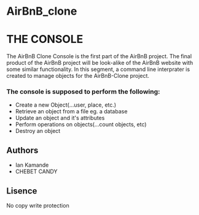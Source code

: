 # AirBnB_clone
# THE CONSOLE
The AirBnB Clone Console is the first part of the AirBnB project. The final product of the AirBnB project will be look-alike of the AirBnB website with some similar functionality.
In this segment, a command line interprater is created to manage objects for the AirBnB-Clone project.

<h3>The console is supposed to perform the following:</h3>

* Create a new Object(...user, place, etc.)
* Retrieve an object from a file eg. a database
* Update an object and it's attributes
* Perform operations on objects(...count objects, etc)
* Destroy an object

## Authors

* Ian Kamande
* CHEBET CANDY

## Lisence

No copy write protection

